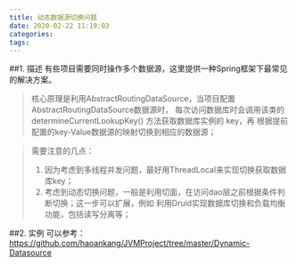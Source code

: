 ```yaml
---
title: 动态数据源切换问题
date: 2020-02-22 11:19:03
categories: 
tags:
---
```


##1. 描述
有些项目需要同时操作多个数据源，这里提供一种Spring框架下最常见的解决方案。
>核心原理是利用AbstractRoutingDataSource，当项目配置AbstractRoutingDataSource数据源时，
>每次访问数据库时会调用该类的 determineCurrentLookupKey() 方法获取数据库实例的 key，再
>根据提前配置的key-Value数据源的映射切换到相应的数据源；

>需要注意的几点：
>1. 因为考虑到多线程并发问题，最好用ThreadLocal来实现切换获取数据库key；
>2. 考虑到动态切换问题，一般是利用切面，在访问dao层之前根据条件判断切换；这一步可以扩展，例如
>利用Druid实现数据库切换和负载均衡功能，包括读写分离等；


##2. 实例
可以参考：https://github.com/haoankang/JVMProject/tree/master/Dynamic-Datasource